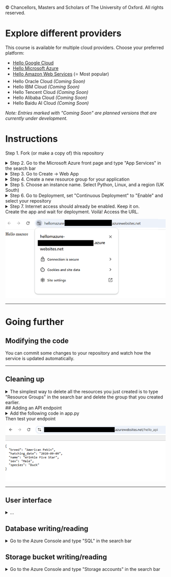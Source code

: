 © Chancellors, Masters and Scholars of The University of Oxford. All rights reserved.

# Explore different providers

This course is available for multiple cloud providers. Choose your preferred platform:

- [Hello Google Cloud](https://github.com/Oxford-Research-Cloud-Competency-Centre/Hello-gcloud)
- [Hello Microsoft Azure](https://github.com/Oxford-Research-Cloud-Competency-Centre/Hello-mazure)
- [Hello Amazon Web Services](https://github.com/Oxford-Research-Cloud-Competency-Centre/Hello-aws) (⭐ Most popular)
- Hello Oracle Cloud *(Coming Soon)*
- Hello IBM Cloud *(Coming Soon)*
- Hello Tencent Cloud *(Coming Soon)*
- Hello Alibaba Cloud *(Coming Soon)*
- Hello Baidu AI Cloud *(Coming Soon)*

*Note: Entries marked with "Coming Soon" are planned versions that are currently under development.*

# Instructions

Step 1. Fork (or make a copy of) this repository
<details>
<summary>Step 2. Go to the Microsoft Azure front page and type "App Services" in the search bar</summary>

![Step 2](README_images/img1.png)

***
</details>
<details>
<summary>Step 3. Go to Create -> Web App</summary>

![Step 3](README_images/img2.png)

***
</details>
<details>
<summary>Step 4. Create a new resource group for your application</summary>

![Step 4](README_images/img6.png)

***
</details>
<details>
<summary>Step 5. Choose an instance name. Select Python, Linux, and a region (UK South)</summary>

![Step 5](README_images/img3.png)

***
</details>
<details>
<summary>Step 6. Go to Deployment, set "Continuous Deployment" to "Enable" and select your repository</summary>

![Step 6](README_images/img4.png)

***
</details>
<details>
<summary>Step 7. Internet access should already be enabled. Keep it on.</summary>

![Step 7](README_images/img7.png)

***
</details>
Create the app and wait for deployment. Voilà! Access the URL.

![Voilà](README_images/img5.png)

***

# Going further

## Modifying the code

You can commit some changes to your repository and watch how the service is updated automatically. 

***

## Cleaning up

<details>
<summary>The simplest way to delete all the resources you just created is to type "Resource Groups" in the search bar and delete the group that you created earlier.</summary>

![Deleting a service](README_images/resource_group.png)

***
</details>
## Adding an API endpoint

<details>
<summary>Add the following code in app.py </summary>

```	
@app.route("/hello_api")
def hello_api():
    return {
		"name": "Wrinkle Five Star",
		"species": "Duck",
		"breed": "American Pekin",
		"hatching_date": "2020-09-09",
		"sex": "Male"
    }
```

***
</details>
Then test your endpoint

![API endpoint](README_images/hello_api.png)

***

## User interface

<details>
<summary>...</summary>
Missing content
</details>

## Database writing/reading

<details>
<summary>Go to the Azure Console and type "SQL" in the search bar</summary>
Missing content
</details>

## Storage bucket writing/reading

<details>
<summary>Go to the Azure Console and type "Storage accounts" in the search bar</summary>
Missing content
</details>



